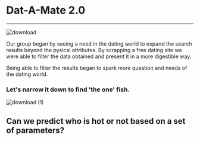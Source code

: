 # Dat-A-Mate 2.0
------------------------------------------------------------------------------------
![download](https://user-images.githubusercontent.com/50157566/67894938-9692a500-fb27-11e9-947e-da870227851f.jpg)

Our group began by seeing a need in the dating world to expand the search results beyond the  pysical attributes. 
By scrapping a free dating site we were able to filter the data obtained and present it in a more digestible way.

Being able to filter the results began to spark more question and needs of the dating world.


### Let's narrow it down to find 'the one' fish.
![download (1)](https://user-images.githubusercontent.com/50157566/67895267-29cbda80-fb28-11e9-87d3-e59730250da2.jpg)


## Can we predict who is hot or not based on a set of parameters?
